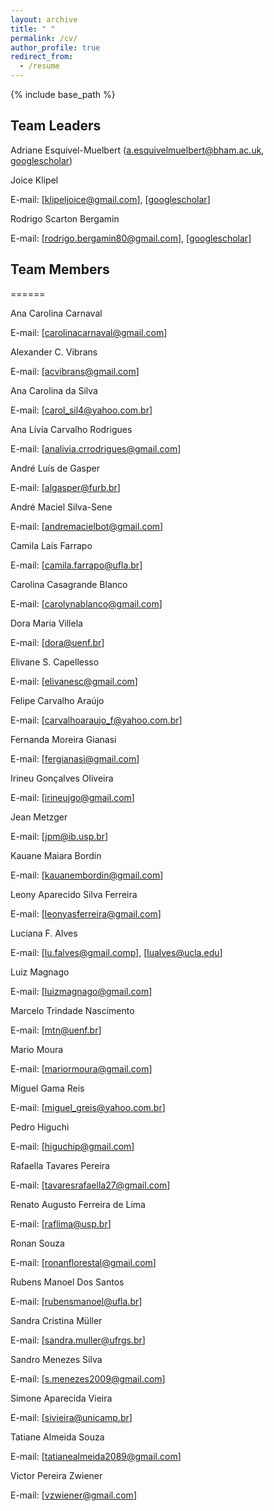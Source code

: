 ```yaml
---
layout: archive
title: " "
permalink: /cv/
author_profile: true
redirect_from:
  - /resume
---
```


{% include base_path %}

## Team Leaders
 
 Adriane Esquivel-Muelbert ([a.esquivelmuelbert@bham.ac.uk](mailto:a.esquivelmuelbert@bham.ac.uk), [googlescholar](https://scholar.google.com/citations?user=d6XOOK0AAAAJ&hl=en))

 Joice Klipel

E-mail: [[klipeljoice@gmail.com](mailto:klipeljoice@gmail.com)], [[googlescholar](https://scholar.google.com/citations?user=oG4eV9MAAAAJ&hl=pt-BR)]

 Rodrigo Scarton Bergamin

E-mail: [[rodrigo.bergamin80@gmail.com](mailto:rodrigo.bergamin80@gmail.com)], [[googlescholar](https://scholar.google.com.br/citations?user=uAoCb5gAAAAJ&hl=pt-PT)]


## Team Members
======
 
 Ana Carolina Carnaval

E-mail: [[carolinacarnaval@gmail.com](mailto:carolinacarnaval@gmail.com)]

 Alexander C. Vibrans

E-mail: [[acvibrans@gmail.com](mailto:acvibrans@gmail.com)]

 Ana Carolina da Silva

E-mail: [[carol_sil4@yahoo.com.br](mailto:carol_sil4@yahoo.com.br)]

 Ana Lívia Carvalho Rodrigues

E-mail: [[analivia.crrodrigues@gmail.com](mailto:analivia.crrodrigues@gmail.com)]

 André Luís de Gasper

E-mail: [[algasper@furb.br](mailto:algasper@furb.br)]

 André Maciel Silva-Sene

E-mail: [[andremacielbot@gmail.com](mailto:andremacielbot@gmail.com)]

 Camila Laís Farrapo

E-mail: [[camila.farrapo@ufla.br](mailto:camila.farrapo@ufla.br)]

 Carolina Casagrande Blanco

E-mail: [[carolynablanco@gmail.com](mailto:carolynablanco@gmail.com)]

 Dora Maria Villela

E-mail: [[dora@uenf.br](mailto:dora@uenf.br)]

 Elivane S. Capellesso

E-mail: [[elivanesc@gmail.com](mailto:elivanesc@gmail.com)]

 Felipe Carvalho Araújo

E-mail: [[carvalhoaraujo_f@yahoo.com.br](mailto:carvalhoaraujo_f@yahoo.com.br)]

 Fernanda Moreira Gianasi

E-mail: [[fergianasi@gmail.com](mailto:fergianasi@gmail.com)]

 Irineu Gonçalves Oliveira

E-mail: [[irineujgo@gmail.com](mailto:irineujgo@gmail.com)]

 Jean Metzger

E-mail: [[jpm@ib.usp.br](mailto:jpm@ib.usp.br)]

 Kauane Maiara Bordin

E-mail: [[kauanembordin@gmail.com](mailto:kauanembordin@gmail.com)]

 Leony Aparecido Silva Ferreira

E-mail: [[leonyasferreira@gmail.com](mailto:leonyasferreira@gmail.com)]

 Luciana F. Alves

E-mail: [[lu.falves@gmail.comp](mailto:lu.falves@gmail.comp)], [[lualves@ucla.edu](mailto:lualves@ucla.edu)]

 Luiz Magnago

E-mail: [[luizmagnago@gmail.com](mailto:luizmagnago@gmail.com)]

 Marcelo Trindade Nascimento

E-mail: [[mtn@uenf.br](mailto:mtn@uenf.br)]

 Mario Moura

E-mail: [[mariormoura@gmail.com](mailto:mariormoura@gmail.com)]

 Miguel Gama Reis

E-mail: [[miguel_greis@yahoo.com.br](mailto:miguel_greis@yahoo.com.br)]

 Pedro Higuchi

E-mail: [[higuchip@gmail.com](mailto:higuchip@gmail.com)]

 Rafaella Tavares Pereira

E-mail: [[tavaresrafaella27@gmail.com](mailto:tavaresrafaella27@gmail.com)]

 Renato Augusto Ferreira de Lima

E-mail: [[raflima@usp.br](mailto:raflima@usp.br)]

 Ronan Souza

E-mail: [[ronanflorestal@gmail.com](mailto:ronanflorestal@gmail.com)]

 Rubens Manoel Dos Santos

E-mail: [[rubensmanoel@ufla.br](mailto:rubensmanoel@ufla.br)]

 Sandra Cristina Müller

E-mail: [[sandra.muller@ufrgs.br](mailto:sandra.muller@ufrgs.br)]

 Sandro Menezes Silva

E-mail: [[s.menezes2009@gmail.com](mailto:s.menezes2009@gmail.com)]

 Simone Aparecida Vieira

E-mail: [[sivieira@unicamp.br](mailto:sivieira@unicamp.br)]

 Tatiane Almeida Souza

E-mail: [[tatianealmeida2089@gmail.com](mailto:tatianealmeida2089@gmail.com)]

 Victor Pereira Zwiener

E-mail: [[vzwiener@gmail.com](mailto:vzwiener@gmail.com)]




